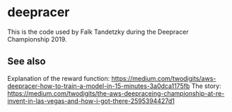 # deepracer

This is the code used by Falk Tandetzky during the Deepracer Championship 2019.

## See also

Explanation of the reward function: https://medium.com/twodigits/aws-deepracer-how-to-train-a-model-in-15-minutes-3a0dca1175fb
The story: https://medium.com/twodigits/the-aws-deepraceing-championship-at-re-invent-in-las-vegas-and-how-i-got-there-2595394427d1
